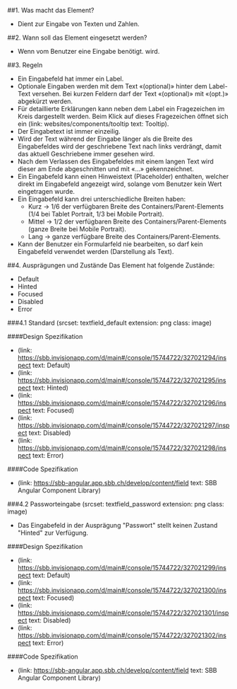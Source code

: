 ##1. Was macht das Element?
* Dient zur Eingabe von Texten und Zahlen.

##2. Wann soll das Element eingesetzt werden?
* Wenn vom Benutzer eine Eingabe benötigt. wird.

##3. Regeln 
* Ein Eingabefeld hat immer ein Label.
* Optionale Eingaben werden mit dem Text «(optional)» hinter dem Label-Text versehen. Bei kurzen Feldern darf der Text «(optional)» mit «(opt.)» abgekürzt werden.
* Für detaillierte Erklärungen kann neben dem Label ein Fragezeichen im Kreis dargestellt werden. Beim Klick auf dieses Fragezeichen öffnet sich ein (link: websites/components/tooltip text: Tooltip).
* Der Eingabetext ist immer einzeilig.
* Wird der Text während der Eingabe länger als die Breite des Eingabefeldes wird der geschriebene Text nach links verdrängt, damit das aktuell Geschriebene immer gesehen wird.
* Nach dem Verlassen des Eingabefeldes mit einem langen Text wird dieser am Ende abgeschnitten und mit «\...» gekennzeichnet.
* Ein Eingabefeld kann einen Hinweistext (Placeholder) enthalten, welcher direkt im Eingabefeld angezeigt wird, solange vom Benutzer kein Wert eingetragen wurde.
* Ein Eingabefeld kann drei unterschiedliche Breiten haben:
    * Kurz → 1/6 der verfügbaren Breite des Containers/Parent-Elements (1/4 bei Tablet Portrait, 1/3 bei Mobile Portrait).
    * Mittel → 1/2 der verfügbaren Breite des Containers/Parent-Elements (ganze Breite bei Mobile Portrait).
    * Lang → ganze verfügbare Breite des Containers/Parent-Elements.
* Kann der Benutzer ein Formularfeld nie bearbeiten, so darf kein Eingabefeld verwendet werden (Darstellung als Text).

##4. Ausprägungen und Zustände 
Das Element hat folgende Zustände:
* Default
* Hinted
* Focused
* Disabled
* Error

###4.1 Standard
(srcset: textfield_default extension: png class: image)

####Design Spezifikation
*   (link: https://sbb.invisionapp.com/d/main#/console/15744722/327021294/inspect text: Default)
*   (link: https://sbb.invisionapp.com/d/main#/console/15744722/327021295/inspect text: Hinted)
*   (link: https://sbb.invisionapp.com/d/main#/console/15744722/327021296/inspect text: Focused)
*   (link: https://sbb.invisionapp.com/d/main#/console/15744722/327021297/inspect text: Disabled)
*   (link: https://sbb.invisionapp.com/d/main#/console/15744722/327021298/inspect text: Error)

####Code Spezifikation
* (link: https://sbb-angular.app.sbb.ch/develop/content/field text: SBB Angular Component Library)

###4.2 Passworteingabe
(srcset: textfield_password extension: png class: image)
* Das Eingabefeld in der Ausprägung "Passwort" stellt keinen Zustand "Hinted" zur Verfügung.

####Design Spezifikation
*   (link: https://sbb.invisionapp.com/d/main#/console/15744722/327021299/inspect text: Default)
*   (link: https://sbb.invisionapp.com/d/main#/console/15744722/327021300/inspect text: Focused)
*   (link: https://sbb.invisionapp.com/d/main#/console/15744722/327021301/inspect text: Disabled)
*   (link: https://sbb.invisionapp.com/d/main#/console/15744722/327021302/inspect text: Error)

####Code Spezifikation
* (link: https://sbb-angular.app.sbb.ch/develop/content/field text: SBB Angular Component Library)